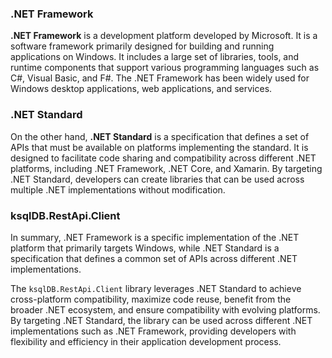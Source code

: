 ### .NET Framework

**.NET Framework** is a development platform developed by Microsoft.
It is a software framework primarily designed for building and running applications on Windows.
It includes a large set of libraries, tools, and runtime components that support various programming languages such as C#, Visual Basic, and F#.
The .NET Framework has been widely used for Windows desktop applications, web applications, and services.

### .NET Standard

On the other hand, **.NET Standard** is a specification that defines a set of APIs that must be available on platforms implementing the standard.
It is designed to facilitate code sharing and compatibility across different .NET platforms, including .NET Framework, .NET Core, and Xamarin.
By targeting .NET Standard, developers can create libraries that can be used across multiple .NET implementations without modification.

### ksqlDB.RestApi.Client

In summary, .NET Framework is a specific implementation of the .NET platform that primarily targets Windows, while .NET Standard is a specification that defines a common set of APIs across different .NET implementations.

The `ksqlDB.RestApi.Client` library leverages .NET Standard to achieve cross-platform compatibility, maximize code reuse, benefit from the broader .NET ecosystem, and ensure compatibility with evolving platforms.
By targeting .NET Standard, the library can be used across different .NET implementations such as .NET Framework, providing developers with flexibility and efficiency in their application development process.
